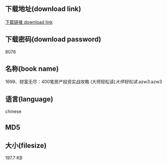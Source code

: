 ## 下载地址(download link)
[下载链接 download link](https://voluble-croquembouche-d321dc.netlify.app/?s=1699%E3%80%81%E8%B4%A2%E5%AF%8C%E6%97%A0%E5%B0%BD%EF%BC%9A400%E7%AC%94%E6%88%BF%E4%BA%A7%E6%8A%95%E8%B5%84%E5%AE%9E%E6%88%98%E6%94%BB%E7%95%A5+%28%E5%A4%A7%E5%B8%88%E8%BD%BB%E6%9D%BE%E8%AF%BB%29_%E5%A4%A7%E5%B8%88%E8%BD%BB%E6%9D%BE%E8%AF%BB_.azw3)

## 下载密码(download password)
8078

## 名称(book name)
1699、财富无尽：400笔房产投资实战攻略 (大师轻松读)_大师轻松读_.azw3.azw3

## 语言(language)
chinese

## MD5


## 大小(filesize)
197.7 KB

